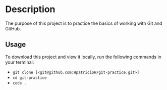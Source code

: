 # Description

The purpose of this project is to practice the basics of working with Git and GitHub.

## Usage

To download this project and view it locally, run the following commands in your terminal:

- `git clone [<git@github.com:HpatricioH/git-practice.git>]`
- `cd git-practice`
- `code .`